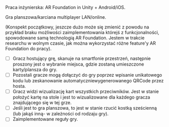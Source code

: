 Praca inżynierska:
AR Foundation in Unity + Android/iOS.

Gra planszowa/karciana multiplayer LAN/online.

(Konspekt początkowy, jeszcze dużo może się zmienić z powodu na przykład braku możliwości zaimplementowania którejś
z funkcjonalności, spowodowane samą technologią AR Foundation. Jestem w trakcie researchu w wolnym czasie, jak można
wykorzystać różne feature'y AR Foundation do pracy).

- [ ] Gracz hostujący grę, skanuje na smartfonie przestrzeń, następnie proszony jest o wybranie miejsca, gdzie zostaną umieszczone karty/plansza do gry.
- [ ] Pozostali gracze mogą dołączyć do gry poprzez wpisanie unikatowego kodu lub zeskanowanie automatyczniewygenerowanego QRCode przez hosta.
- [ ] Gracz widzi wizualizację kart wszystkich przeciwników. Jest w stanie położyć kartę na stole i jest to wizualizowane dla każdego gracza znajdującego się w tej grze.
- [ ] Jeśli jest to gra planszowa, to jest w stanie rzucić kostką sześcienną (lub jakąś inną- w zależności od rodzaju gry).
- [ ] Zaimplementowane reguły gry.

